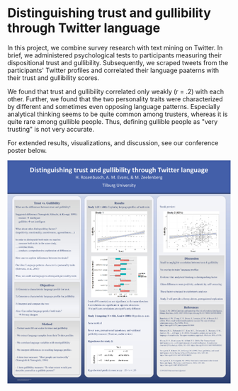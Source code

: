 <h1> Distinguishing trust and gullibility through Twitter language </h1>

In this project, we combine survey research with text mining on Twitter. In brief, we administered psychological tests to participants measuring their dispositional trust and gullibility. Subsequently, we scraped tweets from the participants' Twitter profiles and correlated their language paaterns with their trust and gullibility scores.


We found that trust and gullibility correlated only weakly (r = .2) with each other. Further, we found that the two personality traits were characterized by different and sometimes even opposing language patterns. Especially analytical thinking seems to be quite common among trusters, whereas it is quite rare among gullible people. Thus, defining gullible people as "very trusting" is not very accurate.

For extended results, visualizations, and discussion, see our conference poster below.

<img src="assets/blog_images/Tiber poster.jpg">
